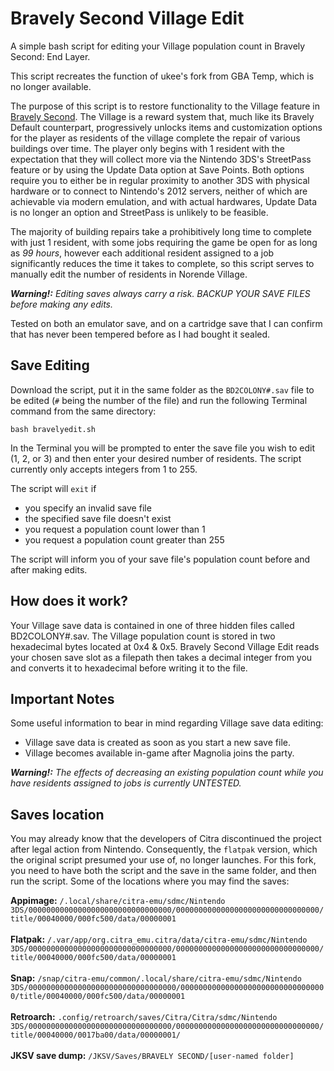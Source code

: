 # Bravely Second Village Edit
A simple bash script for editing your Village population count in Bravely Second: End Layer.

This script recreates the function of ukee's fork from GBA Temp, which is no longer available.

The purpose of this script is to restore functionality to the Village feature in <a href="https://en.wikipedia.org/wiki/Bravely_Second">Bravely Second</a>. The Village is a reward system that, much like its Bravely Default counterpart, progressively unlocks items and customization options for the player as residents of the village complete the repair of various buildings over time.  The player only begins with 1 resident with the expectation that they will collect more via the Nintendo 3DS's StreetPass feature or by using the Update Data option at Save Points.  Both options require you to either be in regular proximity to another 3DS with physical hardware or to connect to Nintendo's 2012 servers, neither of which are achievable via modern emulation, and with actual hardwares, Update Data is no longer an option and StreetPass is unlikely to be feasible.

The majority of building repairs take a prohibitively long time to complete with just 1 resident, with some jobs requiring the game be open for as long as *99 hours*, however each additional resident assigned to a job significantly reduces the time it takes to complete, so this script serves to manually edit the number of residents in Norende Village.

***Warning!:*** *Editing saves always carry a risk.  BACKUP YOUR SAVE FILES before making any edits.*

Tested on both an emulator save, and on a cartridge save that I can confirm that has never been tempered before as I had bought it sealed.

## Save Editing
Download the script, put it in the same folder as the `BD2COLONY#.sav` file to be edited (`#` being the number of the file) and run the following Terminal command from the same directory:
```
bash bravelyedit.sh
```
In the Terminal you will be prompted to enter the save file you wish to edit (1, 2, or 3) and then enter your desired number of residents.  The script currently only accepts integers from 1 to 255.

The script will `exit` if
- you specify an invalid save file
- the specified save file doesn't exist
- you request a population count lower than 1
- you request a population count greater than 255

The script will inform you of your save file's population count before and after making edits.

## How does it work?
Your Village save data is contained in one of three hidden files called BD2COLONY#.sav.  The Village population count is stored in two hexadecimal bytes located at 0x4 & 0x5.  Bravely Second Village Edit reads your chosen save slot as a filepath then takes a decimal integer from you and converts it to hexadecimal before writing it to the file.

## Important Notes
Some useful information to bear in mind regarding Village save data editing:
- Village save data is created as soon as you start a new save file.
- Village becomes available in-game after Magnolia joins the party.

***Warning!:*** *The effects of decreasing an existing population count while you have residents assigned to jobs is currently UNTESTED.*

## Saves location
You may already know that the developers of Citra discontinued the project after legal action from Nintendo.  Consequently, the `flatpak` version, which the original script presumed your use of, no longer launches.  For this fork, you need to have both the script and the save in the same folder, and then run the script. Some of the locations where you may find the saves:

**Appimage:** `/.local/share/citra-emu/sdmc/Nintendo 3DS/00000000000000000000000000000000/00000000000000000000000000000000/title/00040000/000fc500/data/00000001`\
\
**Flatpak:** `/.var/app/org.citra_emu.citra/data/citra-emu/sdmc/Nintendo 3DS/00000000000000000000000000000000/00000000000000000000000000000000/title/00040000/000fc500/data/00000001`\
\
**Snap:** `/snap/citra-emu/common/.local/share/citra-emu/sdmc/Nintendo 3DS/000000000000000000000000000000000/000000000000000000000000000000000/title/00040000/000fc500/data/00000001`\
\
**Retroarch:** `.config/retroarch/saves/Citra/Citra/sdmc/Nintendo 3DS/00000000000000000000000000000000/00000000000000000000000000000000/title/00040000/0017ba00/data/00000001/`\
\
**JKSV save dump:** `/JKSV/Saves/BRAVELY SECOND/[user-named folder]`
